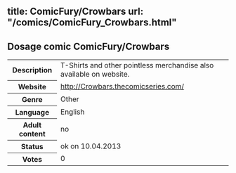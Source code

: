 title: ComicFury/Crowbars
url: "/comics/ComicFury_Crowbars.html"
---
Dosage comic ComicFury/Crowbars
-----------------------------------------

<table class="comicinfo">
<tr>
<th>Description</th><td>T-Shirts and other pointless merchandise also available on website.</td>
</tr>
<tr>
<th>Website</th><td><a href="http://Crowbars.thecomicseries.com/">http://Crowbars.thecomicseries.com/</a></td>
</tr>
<tr>
<th>Genre</th><td>Other</td>
</tr>
<tr>
<th>Language</th><td>English</td>
</tr>
<tr>
<th>Adult content</th><td>no</td>
</tr>
<tr>
<th>Status</th><td>ok on 10.04.2013</td>
</tr>
<tr>
<th>Votes</th><td>0</div></td>
</tr>
</table>
